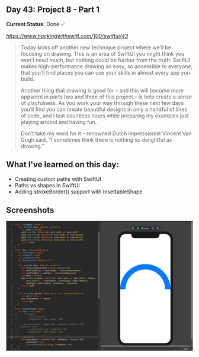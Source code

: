 

## Day 43: Project 8 - Part 1

**Current Status:**  Done ✅

*https://www.hackingwithswift.com/100/swiftui/43*

>Today kicks off another new technique project where we’ll be focusing on drawing. This is an area of SwiftUI you might think you won’t need much, but nothing could be further from the truth: SwiftUI makes high-performance drawing so easy, so accessible to everyone, that you’ll find places you can use your skills in almost every app you build.
>
>Another thing that drawing is good for – and this will become more apparent in parts two and three of this project – is help create a sense of playfulness. As you work your way through these next few days you’ll find you can create beautiful designs in only a handful of lines of code, and I lost countless hours while preparing my examples just playing around and having fun.
>
>Don’t take my word for it – renowned Dutch impressionist Vincent Van Gogh said, “I sometimes think there is nothing so delightful as drawing.”


## What I've learned on this day:
- Creating custom paths with SwiftUI
- Paths vs shapes in SwiftUI
- Adding strokeBorder() support with InsettableShape



## Screenshots
![App-Screenshot](documentation/1.png)

